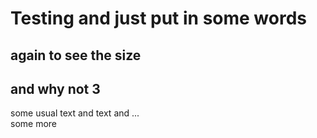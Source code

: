 # Testing and just put in some words
## again to see the size
## and why not 3
some usual text and text and ...<br>
some more

